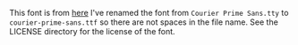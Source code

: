 This font is from [here](https://www.1001fonts.com/courier-prime-sans-font.html)
I've renamed the font from `Courier Prime Sans.tty` to `courier-prime-sans.ttf`
so there are not spaces in the file name. See the LICENSE directory for the
license of the font.
